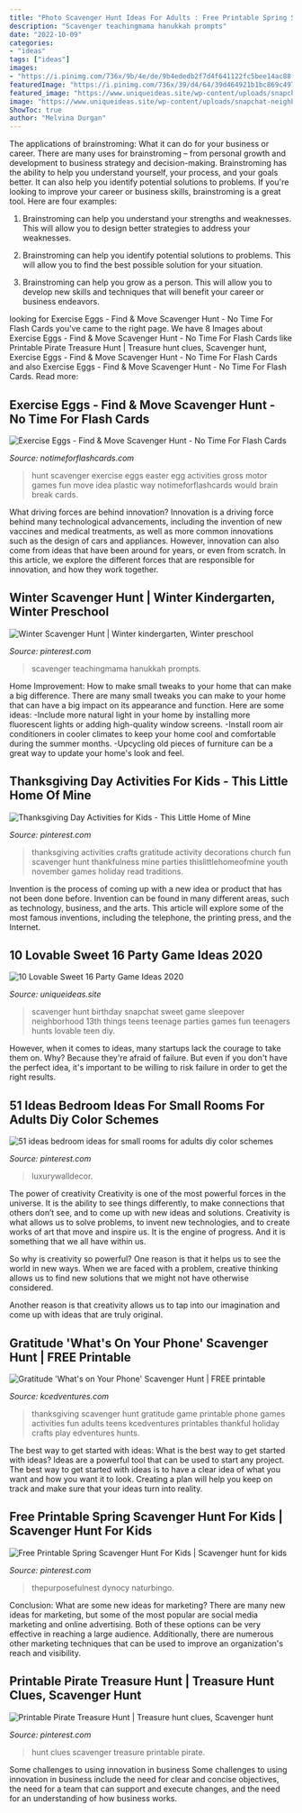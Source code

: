 ```yaml
---
title: "Photo Scavenger Hunt Ideas For Adults : Free Printable Spring Scavenger Hunt For Kids"
description: "Scavenger teachingmama hanukkah prompts"
date: "2022-10-09"
categories:
- "ideas"
tags: ["ideas"]
images:
- "https://i.pinimg.com/736x/9b/4e/de/9b4ededb2f7d4f641122fc5bee14ac88.jpg"
featuredImage: "https://i.pinimg.com/736x/39/d4/64/39d464921b1bc869c4978db22f0cd0e5.jpg"
featured_image: "https://www.uniqueideas.site/wp-content/uploads/snapchat-neighborhood-scavenger-hunt-cierras-13th-birthday-1.jpg"
image: "https://www.uniqueideas.site/wp-content/uploads/snapchat-neighborhood-scavenger-hunt-cierras-13th-birthday-1.jpg"
ShowToc: true
author: "Melvina Durgan"
---
```



The applications of brainstroming: What it can do for your business or career.
There are many uses for brainstroming – from personal growth and development to business strategy and decision-making. Brainstroming has the ability to help you understand yourself, your process, and your goals better. It can also help you identify potential solutions to problems.
If you're looking to improve your career or business skills, brainstroming is a great tool. Here are four examples:

1) Brainstroming can help you understand your strengths and weaknesses. This will allow you to design better strategies to address your weaknesses.

2) Brainstroming can help you identify potential solutions to problems. This will allow you to find the best possible solution for your situation.

3) Brainstroming can help you grow as a person. This will allow you to develop new skills and techniques that will benefit your career or business endeavors.

	

		
looking for Exercise Eggs - Find &amp; Move Scavenger Hunt - No Time For Flash Cards you've came to the right page. We have 8 Images about Exercise Eggs - Find &amp; Move Scavenger Hunt - No Time For Flash Cards like Printable Pirate Treasure Hunt | Treasure hunt clues, Scavenger hunt, Exercise Eggs - Find &amp; Move Scavenger Hunt - No Time For Flash Cards and also Exercise Eggs - Find &amp; Move Scavenger Hunt - No Time For Flash Cards. Read more:
		
    
## Exercise Eggs - Find &amp; Move Scavenger Hunt - No Time For Flash Cards

<img loading=lazy src="http://www.notimeforflashcards.com/wp-content/uploads/2015/02/exercise-eggs-scavenger-hunt-.png" onerror="this.onerror=null;this.src='https://tse2.mm.bing.net/th?id=OIP.fQQq4AySQJUZJaJM9GuJEQHaPq&amp;pid=15.1';" alt="Exercise Eggs - Find &amp; Move Scavenger Hunt - No Time For Flash Cards">

_Source: notimeforflashcards.com_

>hunt scavenger exercise eggs easter egg activities gross motor games fun move idea plastic way notimeforflashcards would brain break cards. 

	

What driving forces are behind innovation?
Innovation is a driving force behind many technological advancements, including the invention of new vaccines and medical treatments, as well as more common innovations such as the design of cars and appliances. However, innovation can also come from ideas that have been around for years, or even from scratch. In this article, we explore the different forces that are responsible for innovation, and how they work together.

    
## Winter Scavenger Hunt | Winter Kindergarten, Winter Preschool

<img loading=lazy src="https://i.pinimg.com/736x/99/e3/6e/99e36e4013d514252f4e700ae76a9328.jpg" onerror="this.onerror=null;this.src='https://tse1.mm.bing.net/th?id=OIP.q0zztkgMPmALFFlDr-B4PgHaHa&amp;pid=15.1';" alt="Winter Scavenger Hunt | Winter kindergarten, Winter preschool">

_Source: pinterest.com_

>scavenger teachingmama hanukkah prompts. 

	

Home Improvement: How to make small tweaks to your home that can make a big difference.
There are many small tweaks you can make to your home that can have a big impact on its appearance and function. Here are some ideas: 
-Include more natural light in your home by installing more fluorescent lights or adding high-quality window screens. 
-Install room air conditioners in cooler climates to keep your home cool and comfortable during the summer months. 
-Upcycling old pieces of furniture can be a great way to update your home's look and feel.

    
## Thanksgiving Day Activities For Kids - This Little Home Of Mine

<img loading=lazy src="https://i.pinimg.com/736x/39/d4/64/39d464921b1bc869c4978db22f0cd0e5.jpg" onerror="this.onerror=null;this.src='https://tse2.mm.bing.net/th?id=OIP.PRAraund2H-hlEx7CydOIwHaLH&amp;pid=15.1';" alt="Thanksgiving Day Activities for Kids - This Little Home of Mine">

_Source: pinterest.com_

>thanksgiving activities crafts gratitude activity decorations church fun scavenger hunt thankfulness mine parties thislittlehomeofmine youth november games holiday read traditions. 

	

Invention is the process of coming up with a new idea or product that has not been done before. Invention can be found in many different areas, such as technology, business, and the arts. This article will explore some of the most famous inventions, including the telephone, the printing press, and the Internet.

    
## 10 Lovable Sweet 16 Party Game Ideas 2020

<img loading=lazy src="https://www.uniqueideas.site/wp-content/uploads/snapchat-neighborhood-scavenger-hunt-cierras-13th-birthday-1.jpg" onerror="this.onerror=null;this.src='https://tse4.mm.bing.net/th?id=OIP.iVxGYgYkmHQO3XCWrwE1dgHaJ4&amp;pid=15.1';" alt="10 Lovable Sweet 16 Party Game Ideas 2020">

_Source: uniqueideas.site_

>scavenger hunt birthday snapchat sweet game sleepover neighborhood 13th things teens teenage parties games fun teenagers hunts lovable teen diy. 

	

However, when it comes to ideas, many startups lack the courage to take them on. Why? Because they're afraid of failure. But even if you don't have the perfect idea, it's important to be willing to risk failure in order to get the right results.

    
## 51 Ideas Bedroom Ideas For Small Rooms For Adults Diy Color Schemes

<img loading=lazy src="https://i.pinimg.com/736x/95/98/26/9598266c227e3a5cd3a603a083c8b2be.jpg" onerror="this.onerror=null;this.src='https://tse3.mm.bing.net/th?id=OIP.iwO9O7UDWeSUzv46b236FwAAAA&amp;pid=15.1';" alt="51 ideas bedroom ideas for small rooms for adults diy color schemes">

_Source: pinterest.com_

>luxurywalldecor. 

	

The power of creativity
Creativity is one of the most powerful forces in the universe. It is the ability to see things differently, to make connections that others don’t see, and to come up with new ideas and solutions.
Creativity is what allows us to solve problems, to invent new technologies, and to create works of art that move and inspire us. It is the engine of progress. And it is something that we all have within us.

So why is creativity so powerful? One reason is that it helps us to see the world in new ways. When we are faced with a problem, creative thinking allows us to find new solutions that we might not have otherwise considered.

Another reason is that creativity allows us to tap into our imagination and come up with ideas that are truly original.

    
## Gratitude &#039;What&#039;s On Your Phone&#039; Scavenger Hunt | FREE Printable

<img loading=lazy src="https://www.kcedventures.com/images/easyblog_articles/662/b2ap3_large_phonechallengetitl_20181108-184741_1.jpg" onerror="this.onerror=null;this.src='https://tse2.mm.bing.net/th?id=OIP.KLiMdxyhYidOhmcNlxhxWQHaLH&amp;pid=15.1';" alt="Gratitude &#039;What&#039;s on Your Phone&#039; Scavenger Hunt | FREE printable">

_Source: kcedventures.com_

>thanksgiving scavenger hunt gratitude game printable phone games activities fun adults teens kcedventures printables thankful holiday crafts play edventures hunts. 

	

The best way to get started with ideas: What is the best way to get started with ideas?
Ideas are a powerful tool that can be used to start any project. The best way to get started with ideas is to have a clear idea of what you want and how you want it to look. Creating a plan will help you keep on track and make sure that your ideas turn into reality.

    
## Free Printable Spring Scavenger Hunt For Kids | Scavenger Hunt For Kids

<img loading=lazy src="https://i.pinimg.com/736x/9b/4e/de/9b4ededb2f7d4f641122fc5bee14ac88.jpg" onerror="this.onerror=null;this.src='https://tse1.mm.bing.net/th?id=OIP._Gs71H7wPxYoHwJd1iKGxAHaLH&amp;pid=15.1';" alt="Free Printable Spring Scavenger Hunt For Kids | Scavenger hunt for kids">

_Source: pinterest.com_

>thepurposefulnest dynocy naturbingo. 

	

Conclusion: What are some new ideas for marketing?
There are many new ideas for marketing, but some of the most popular are social media marketing and online advertising. Both of these options can be very effective in reaching a large audience. Additionally, there are numerous other marketing techniques that can be used to improve an organization's reach and visibility.

    
## Printable Pirate Treasure Hunt | Treasure Hunt Clues, Scavenger Hunt

<img loading=lazy src="https://i.pinimg.com/736x/13/30/4c/13304c27a222057260cebfe4445afa9b.jpg" onerror="this.onerror=null;this.src='https://tse1.mm.bing.net/th?id=OIP.KVNeaUHwko7i186hW0SC5gHaKc&amp;pid=15.1';" alt="Printable Pirate Treasure Hunt | Treasure hunt clues, Scavenger hunt">

_Source: pinterest.com_

>hunt clues scavenger treasure printable pirate. 

	

Some challenges to using innovation in business
Some challenges to using innovation in business include the need for clear and concise objectives, the need for a team that can support and execute changes, and the need for an understanding of how business works.

